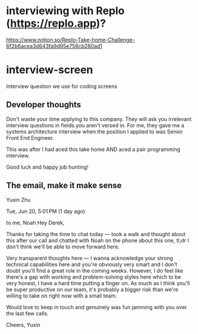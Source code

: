 # interviewing with Replo (https://replo.app)?

https://www.notion.so/Replo-Take-home-Challenge-6f2b6acea3d643fa9d95e758cb280ad1


# interview-screen

Interview question we use for coding screens


## Developer thoughts
Don't waste your time applying to this company. They will ask you irrelevant interview questions in fields you aren't versed in. For me, they gave me a systems architecture interview when the position I applied to was Senior Front End Engineer.

This was after I had aced this take home AND aced a pair programming interview.

Good luck and happy job hunting!


## The email, make it make sense

Yuxin Zhu
	
Tue, Jun 20, 5:01 PM (1 day ago)
	
to me, Noah
Hey Derek,

Thanks for taking the time to chat today — took a walk and thought about this after our call and chatted with Noah on the phone about this one, tl;dr I don't think we'll be able to move forward here. 

Very transparent thoughts here — I wanna acknowledge your strong technical capabilities here and you're obviously very smart and I don't doubt you'll find a great role in the coming weeks. However, I do feel like there's a gap with working and problem-solving styles here which to be very honest, I have a hard time putting a finger on. As much as I think you'll be super productive on our team, it's probably a bigger risk than we're willing to take on right now with a small team.

Would love to keep in touch and genuinely was fun jamming with you over the last few calls.

Cheers,
Yuxin
